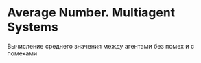 # Average Number. Multiagent Systems

Вычисление среднего значения между агентами без помех и с помехами

